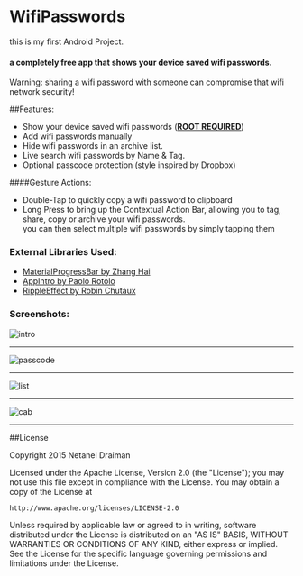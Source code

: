 # WifiPasswords

this is my first Android Project.

#### a completely free app that shows your device saved wifi passwords.


Warning: sharing a wifi password with someone can compromise that wifi network security!

##Features:
- Show your device saved wifi passwords (<u><b>ROOT REQUIRED</b></u>) 
- Add wifi passwords manually
- Hide wifi passwords in an archive list.
- Live search wifi passwords by Name & Tag.
- Optional passcode protection (style inspired by Dropbox)


####Gesture Actions:
- Double-Tap to quickly copy a wifi password to clipboard
- Long Press to bring up the Contextual Action Bar, allowing you to tag, share, copy or archive your wifi passwords.
</br>you can then select multiple wifi passwords by simply tapping them


### External Libraries Used:

- <a href="https://github.com/DreaminginCodeZH/MaterialProgressBar">MaterialProgressBar by Zhang Hai</a>
- <a href="https://github.com/PaoloRotolo/AppIntro">AppIntro by Paolo Rotolo</a>
- <a href="https://github.com/traex/RippleEffect">RippleEffect by Robin Chutaux</a>

### Screenshots:

![intro](/intro.png)
***
![passcode](/passcode.png)
***
![list](/list.png)
***
![cab](/cab.png)
***

##License

Copyright 2015 Netanel Draiman

Licensed under the Apache License, Version 2.0 (the "License");
you may not use this file except in compliance with the License.
You may obtain a copy of the License at

    http://www.apache.org/licenses/LICENSE-2.0

Unless required by applicable law or agreed to in writing, software
distributed under the License is distributed on an "AS IS" BASIS,
WITHOUT WARRANTIES OR CONDITIONS OF ANY KIND, either express or implied.
See the License for the specific language governing permissions and
limitations under the License.



